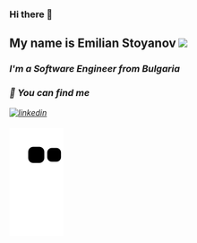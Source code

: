 


  
<!-- START NEW SECTION -->

### Hi there 👋
### <h2>My name is Emilian Stoyanov <img src="https://media.giphy.com/media/fYSnHlufseco8Fh93Z/giphy.gif" width="30"></h2> <p><em>  
### I'm a Software Engineer from Bulgaria




### 📧 You can find me

<a href="https://www.linkedin.com/in/emilian-stoyanov" target="_blank">
    <img src=https://img.shields.io/badge/linkedin-%231E77B5.svg?&style=for-the-badge&logo=linkedin&logoColor=white alt=linkedin style="margin-bottom: 5px;" />
</a>  











 ![Snake animation](https://github.com/GusCabraal/GusCabraal/blob/output/github-contribution-grid-snake.svg)
